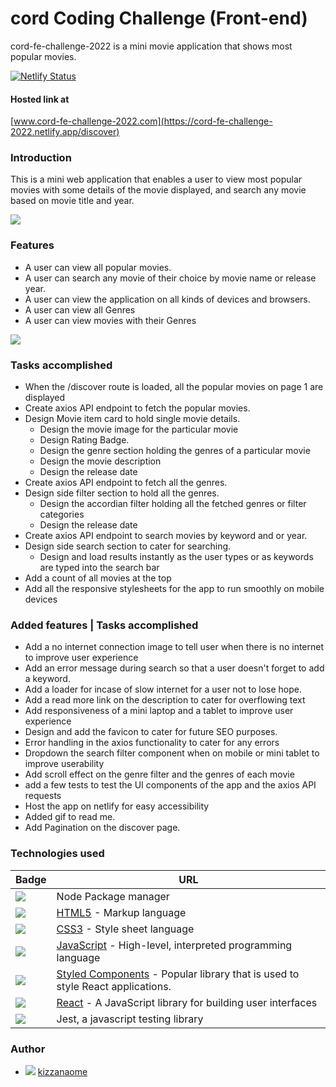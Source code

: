 # cord Coding Challenge (Front-end)
 
cord-fe-challenge-2022 is a mini movie application that shows most popular movies.
 
[![Netlify Status](https://api.netlify.com/api/v1/badges/843d8551-2064-453d-b340-0b56f14a4ad5/deploy-status)](https://app.netlify.com/sites/idyllic-crostata-e3b5be/deploys)
 
#### Hosted link at
 
[www.cord-fe-challenge-2022.com](https://cord-fe-challenge-2022.netlify.app/discover)
 
### Introduction
 
This is a mini web application that enables a user to view most popular movies with some details of the movie displayed, and search any movie based on movie title and year.

![](mainCord.gif)

### Features
 
- A user can view all popular movies.
- A user can search any movie of their choice by movie name or release year.
- A user can view the application on all kinds of devices and browsers.
- A user can view all Genres
- A user can view movies with their Genres


![](cord.gif)
 
### Tasks accomplished
 
- When the /discover route is loaded, all the popular movies on page 1 are displayed
- Create axios API endpoint to fetch the popular movies.
- Design Movie item card to hold single movie details.
   - Design the movie image for the particular movie
   - Design Rating Badge.
   - Design the genre section holding the genres of a particular movie
   - Design the movie description
   - Design the release date
- Create axios API endpoint to fetch all the genres.
- Design side filter section to hold all the genres.
   - Design the accordian filter holding all the fetched genres or filter categories
   - Design the release date
- Create axios API endpoint to search movies by keyword and or year.
- Design side search section to cater for searching.
   - Design and load results instantly as the user types or as keywords are typed into the search bar
- Add a count of all movies at the top
- Add all the responsive stylesheets for the app to run smoothly on mobile devices
 
### Added features | Tasks accomplished
 
- Add a no internet connection image to tell user when there is no internet to improve user experience
- Add an error message during search so that a user doesn't forget to add a keyword.
- Add a loader for incase of slow internet for a user not to lose hope.
- Add a read more link on the description to cater for overflowing text
- Add responsiveness of a mini laptop and a tablet to improve user experience
- Design and add the favicon to cater for future SEO purposes.
- Error handling in the axios functionality to cater for any errors
- Dropdown the search filter component when on mobile or mini tablet to improve userability
- Add scroll effect on the genre filter and the genres of each movie
- add a few tests to test the UI components of the app and the axios API requests
- Host the app on netlify for easy accessibility
- Added gif to read me.
- Add Pagination on the discover page.
 
### Technologies used
 
| Badge                | URL                  |
| -------------------- | -------------------- |
| <img src="https://img.shields.io/badge/npm-CB3837?style=for-the-badge&logo=npm&logoColor=white"/> | Node Package manager |
| <img src="https://img.shields.io/badge/HTML5-E34F26?style=for-the-badge&logo=html5&logoColor=white"/> | [HTML5](https://html.com/) - Markup language |
| <img src="https://img.shields.io/badge/CSS3-1572B6?style=for-the-badge&logo=css3&logoColor=white"/> | [CSS3](https://css-tricks.com/) - Style sheet language |
| <img src="https://img.shields.io/badge/JavaScript-323330?style=for-the-badge&logo=javascript&logoColor=F7DF1E"/> | [JavaScript](https://www.javascript.com/) - High-level, interpreted programming language |
| <img src="https://img.shields.io/badge/styled--components-DB7093?style=for-the-badge&logo=styled-components&logoColor=white"/> | [Styled Components](https://styled-components.com/) - Popular library that is used to style React applications. |
| <img src="https://img.shields.io/badge/React-20232A?style=for-the-badge&logo=react&logoColor=61DAFB"/> | [React](https://reactjs.org/docs/getting-started.html) - A JavaScript library for building user interfaces |
| <img src="https://img.shields.io/badge/Jest-C21325?style=for-the-badge&logo=jest&logoColor=white"/> | Jest, a javascript testing library |
 
 
### Author
- <img src="https://img.shields.io/badge/GitHub-100000?style=for-the-badge&logo=github&logoColor=white"/>  [kizzanaome](https://github.com/kizzanaome)

